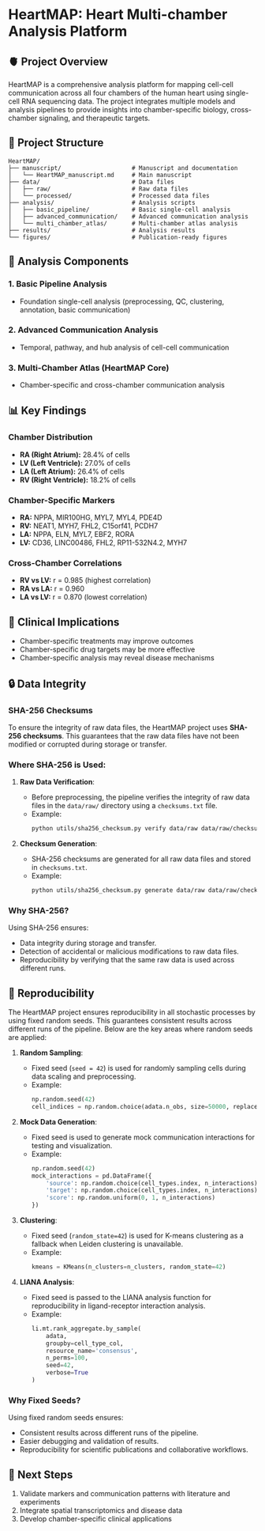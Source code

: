 # HeartMAP: Heart Multi-chamber Analysis Platform

## 🫀 Project Overview

HeartMAP is a comprehensive analysis platform for mapping cell-cell communication across all four chambers of the human heart using single-cell RNA sequencing data. The project integrates multiple models and analysis pipelines to provide insights into chamber-specific biology, cross-chamber signaling, and therapeutic targets.

## 📁 Project Structure

```
HeartMAP/
├── manuscript/                    # Manuscript and documentation
│   └── HeartMAP_manuscript.md     # Main manuscript
├── data/                          # Data files
│   ├── raw/                       # Raw data files
│   └── processed/                 # Processed data files
├── analysis/                      # Analysis scripts
│   ├── basic_pipeline/            # Basic single-cell analysis
│   ├── advanced_communication/    # Advanced communication analysis
│   └── multi_chamber_atlas/       # Multi-chamber atlas analysis
├── results/                       # Analysis results
└── figures/                       # Publication-ready figures
```

## 🔬 Analysis Components

### 1. Basic Pipeline Analysis
- Foundation single-cell analysis (preprocessing, QC, clustering, annotation, basic communication)

### 2. Advanced Communication Analysis
- Temporal, pathway, and hub analysis of cell-cell communication

### 3. Multi-Chamber Atlas (HeartMAP Core)
- Chamber-specific and cross-chamber communication analysis

## 📊 Key Findings

### Chamber Distribution
- **RA (Right Atrium):** 28.4% of cells
- **LV (Left Ventricle):** 27.0% of cells
- **LA (Left Atrium):** 26.4% of cells
- **RV (Right Ventricle):** 18.2% of cells

### Chamber-Specific Markers
- **RA:** NPPA, MIR100HG, MYL7, MYL4, PDE4D
- **RV:** NEAT1, MYH7, FHL2, C15orf41, PCDH7
- **LA:** NPPA, ELN, MYL7, EBF2, RORA
- **LV:** CD36, LINC00486, FHL2, RP11-532N4.2, MYH7

### Cross-Chamber Correlations
- **RV vs LV:** r = 0.985 (highest correlation)
- **RA vs LA:** r = 0.960
- **LA vs LV:** r = 0.870 (lowest correlation)

## 🎯 Clinical Implications

- Chamber-specific treatments may improve outcomes
- Chamber-specific drug targets may be more effective
- Chamber-specific analysis may reveal disease mechanisms

## 🔒 Data Integrity

### SHA-256 Checksums
To ensure the integrity of raw data files, the HeartMAP project uses **SHA-256 checksums**. This guarantees that the raw data files have not been modified or corrupted during storage or transfer.

### Where SHA-256 is Used:
1. **Raw Data Verification**:
   - Before preprocessing, the pipeline verifies the integrity of raw data files in the `data/raw/` directory using a `checksums.txt` file.
   - Example:
     ```bash
     python utils/sha256_checksum.py verify data/raw data/raw/checksums.txt
     ```

2. **Checksum Generation**:
   - SHA-256 checksums are generated for all raw data files and stored in `checksums.txt`.
   - Example:
     ```bash
     python utils/sha256_checksum.py generate data/raw data/raw/checksums.txt
     ```

### Why SHA-256?
Using SHA-256 ensures:
- Data integrity during storage and transfer.
- Detection of accidental or malicious modifications to raw data files.
- Reproducibility by verifying that the same raw data is used across different runs.

## 🔄 Reproducibility

The HeartMAP project ensures reproducibility in all stochastic processes by using fixed random seeds. This guarantees consistent results across different runs of the pipeline. Below are the key areas where random seeds are applied:

1. **Random Sampling**:
   - Fixed seed (`seed = 42`) is used for randomly sampling cells during data scaling and preprocessing.
   - Example:
     ```python
     np.random.seed(42)
     cell_indices = np.random.choice(adata.n_obs, size=50000, replace=False)
     ```

2. **Mock Data Generation**:
   - Fixed seed is used to generate mock communication interactions for testing and visualization.
   - Example:
     ```python
     np.random.seed(42)
     mock_interactions = pd.DataFrame({
         'source': np.random.choice(cell_types.index, n_interactions),
         'target': np.random.choice(cell_types.index, n_interactions),
         'score': np.random.uniform(0, 1, n_interactions)
     })
     ```

3. **Clustering**:
   - Fixed seed (`random_state=42`) is used for K-means clustering as a fallback when Leiden clustering is unavailable.
   - Example:
     ```python
     kmeans = KMeans(n_clusters=n_clusters, random_state=42)
     ```

4. **LIANA Analysis**:
   - Fixed seed is passed to the LIANA analysis function for reproducibility in ligand-receptor interaction analysis.
   - Example:
     ```python
     li.mt.rank_aggregate.by_sample(
         adata,
         groupby=cell_type_col,
         resource_name='consensus',
         n_perms=100,
         seed=42,
         verbose=True
     )
     ```

### Why Fixed Seeds?
Using fixed random seeds ensures:
- Consistent results across different runs of the pipeline.
- Easier debugging and validation of results.
- Reproducibility for scientific publications and collaborative workflows.

## 🚀 Next Steps

1. Validate markers and communication patterns with literature and experiments
2. Integrate spatial transcriptomics and disease data
3. Develop chamber-specific clinical applications

